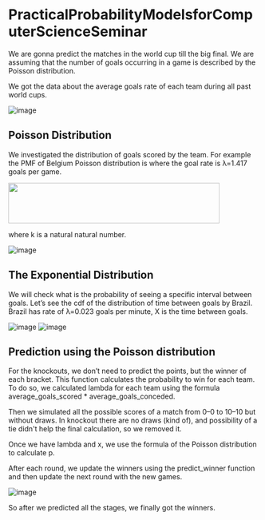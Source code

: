 # PracticalProbabilityModelsforComputerScienceSeminar
We are gonna predict the matches in the world cup till the big final. We are assuming that the number of goals occurring in a game is described by the Poisson distribution. 

We got the data about the average goals rate of each team during all past world cups.  

![image](https://user-images.githubusercontent.com/62726511/205758207-be29e403-c253-4460-b88a-90bc7f22c537.png)

## Poisson Distribution

We investigated the distribution of goals scored by the team.
For example the PMF of Belgium Poisson distribution is where the goal rate is  λ=1.417 goals per game.

<img src="https://user-images.githubusercontent.com/62726511/205758458-63ef5b61-6cc9-4242-b3b9-3d2f6b471885.png" width="423" height="81">

where k is a natural natural number.

![image](https://user-images.githubusercontent.com/62726511/205758494-121e1cf5-d797-4c88-a378-1b9c16ca6db2.png )

## The Exponential  Distribution


We will check what is the probability of seeing a specific interval between goals.
Let’s see the cdf of the distribution of time between goals by Brazil.
Brazil has rate of λ=0.023 goals per minute, X is the time between goals.

![image](https://user-images.githubusercontent.com/62726511/205760068-fb68d115-3134-41e8-baef-0c3e6e7aad3a.png)
![image](https://user-images.githubusercontent.com/62726511/205760159-fb2dc62e-f2c3-431f-8e17-743c8764265b.png)

## Prediction using the Poisson distribution

For the knockouts, we don’t need to predict the points, but the winner of each bracket. This function calculates the probability to win for each team. To do so, we calculated lambda for each team using the formula average_goals_scored * average_goals_conceded.

Then we simulated all the possible scores of a match from 0–0 to 10–10 but without draws. In knockout there are no draws (kind of), and possibility of a tie didn't help the final calculation, so we removed it.

Once we have lambda and x, we use the formula of the Poisson distribution to calculate p.

After each round, we update the winners using the predict_winner function and then update the next round with the new games.

![image](https://user-images.githubusercontent.com/62726511/205760238-abf1ae00-db23-4a17-9938-3b42c154ae5e.png)

So after we predicted all the stages, we finally got the winners.


